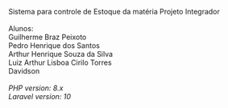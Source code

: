Sistema para controle de Estoque da matéria Projeto Integrador
<br>
<br>
Alunos:
<br>
Guilherme Braz Peixoto
<br>
Pedro Henrique dos Santos
<br>
Arthur Henrique Souza da Silva
<br>
Luiz Arthur Lisboa Cirilo Torres
<br>
Davidson
<br>
<br>
*PHP version: 8.x*
<br>
*Laravel version: 10*
